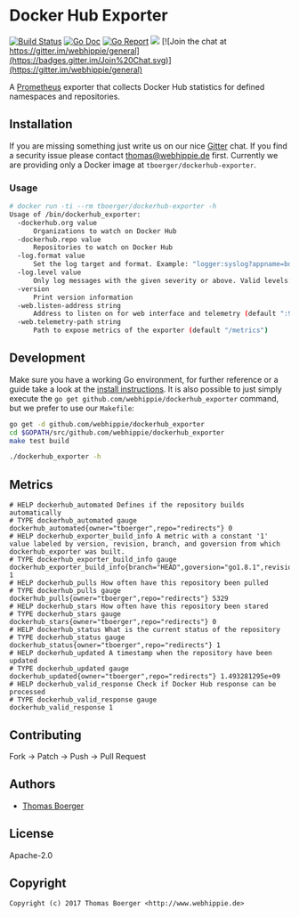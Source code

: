# Docker Hub Exporter

[![Build Status](http://github.dronehippie.de/api/badges/webhippie/dockerhub_exporter/status.svg)](http://github.dronehippie.de/webhippie/dockerhub_exporter)
[![Go Doc](https://godoc.org/github.com/webhippie/dockerhub_exporter?status.svg)](http://godoc.org/github.com/webhippie/dockerhub_exporter)
[![Go Report](http://goreportcard.com/badge/github.com/webhippie/dockerhub_exporter)](http://goreportcard.com/report/github.com/webhippie/dockerhub_exporter)
[![](https://images.microbadger.com/badges/image/tboerger/dockerhub-exporter.svg)](http://microbadger.com/images/tboerger/dockerhub-exporter "Get your own image badge on microbadger.com")
[![Join the chat at https://gitter.im/webhippie/general](https://badges.gitter.im/Join%20Chat.svg)](https://gitter.im/webhippie/general)

A [Prometheus](https://prometheus.io/) exporter that collects Docker Hub statistics for defined namespaces and repositories.


## Installation

If you are missing something just write us on our nice [Gitter](https://gitter.im/webhippie/general) chat. If you find a security issue please contact thomas@webhippie.de first. Currently we are providing only a Docker image at `tboerger/dockerhub-exporter`.


### Usage

```bash
# docker run -ti --rm tboerger/dockerhub-exporter -h
Usage of /bin/dockerhub_exporter:
  -dockerhub.org value
      Organizations to watch on Docker Hub
  -dockerhub.repo value
      Repositories to watch on Docker Hub
  -log.format value
      Set the log target and format. Example: "logger:syslog?appname=bob&local=7" or "logger:stdout?json=true" (default "logger:stderr")
  -log.level value
      Only log messages with the given severity or above. Valid levels: [debug, info, warn, error, fatal] (default "info")
  -version
      Print version information
  -web.listen-address string
      Address to listen on for web interface and telemetry (default ":9105")
  -web.telemetry-path string
      Path to expose metrics of the exporter (default "/metrics")
```


## Development

Make sure you have a working Go environment, for further reference or a guide take a look at the [install instructions](http://golang.org/doc/install.html). It is also possible to just simply execute the `go get github.com/webhippie/dockerhub_exporter` command, but we prefer to use our `Makefile`:

```bash
go get -d github.com/webhippie/dockerhub_exporter
cd $GOPATH/src/github.com/webhippie/dockerhub_exporter
make test build

./dockerhub_exporter -h
```


## Metrics

```
# HELP dockerhub_automated Defines if the repository builds automatically
# TYPE dockerhub_automated gauge
dockerhub_automated{owner="tboerger",repo="redirects"} 0
# HELP dockerhub_exporter_build_info A metric with a constant '1' value labeled by version, revision, branch, and goversion from which dockerhub_exporter was built.
# TYPE dockerhub_exporter_build_info gauge
dockerhub_exporter_build_info{branch="HEAD",goversion="go1.8.1",revision="HEAD",version="0.1.0"} 1
# HELP dockerhub_pulls How often have this repository been pulled
# TYPE dockerhub_pulls gauge
dockerhub_pulls{owner="tboerger",repo="redirects"} 5329
# HELP dockerhub_stars How often have this repository been stared
# TYPE dockerhub_stars gauge
dockerhub_stars{owner="tboerger",repo="redirects"} 0
# HELP dockerhub_status What is the current status of the repository
# TYPE dockerhub_status gauge
dockerhub_status{owner="tboerger",repo="redirects"} 1
# HELP dockerhub_updated A timestamp when the repository have been updated
# TYPE dockerhub_updated gauge
dockerhub_updated{owner="tboerger",repo="redirects"} 1.493281295e+09
# HELP dockerhub_valid_response Check if Docker Hub response can be processed
# TYPE dockerhub_valid_response gauge
dockerhub_valid_response 1
```


## Contributing

Fork -> Patch -> Push -> Pull Request


## Authors

* [Thomas Boerger](https://github.com/tboerger)


## License

Apache-2.0


## Copyright

```
Copyright (c) 2017 Thomas Boerger <http://www.webhippie.de>
```
